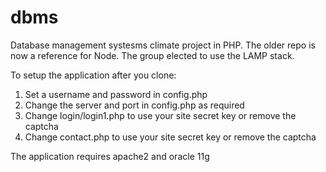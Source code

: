 # dbms

Database management systesms climate project in PHP. The older repo is now a reference for Node. The
  group elected to use the LAMP stack. 

To setup the application after you clone:

1) Set a username and password in config.php
2) Change the server and port in config.php as required
3) Change login/login1.php to use your site secret key or remove the captcha
4) Change contact.php to use your site secret key or remove the captcha

The application requires apache2 and oracle 11g

